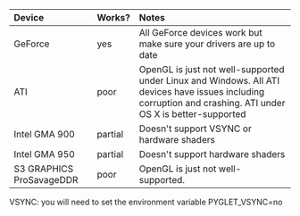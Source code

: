 | Device   | Works? | Notes |
|:---------|:-------|:------|
| GeForce| yes  | All GeForce devices work but make sure your drivers are up to date |
| ATI      | poor | OpenGL is just not well-supported under Linux and Windows. All ATI devices have issues including corruption and crashing. ATI under OS X is better-supported |
| Intel GMA 900 | partial | Doesn't support VSYNC or hardware shaders |
| Intel GMA 950 | partial | Doesn't support hardware shaders |
| S3 GRAPHICS ProSavageDDR | poor | OpenGL is just not well-supported. |
VSYNC: you will need to set the environment variable PYGLET\_VSYNC=no